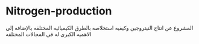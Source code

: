# Nitrogen-production
المشروع عن انتاج النيتروجين وكيفيه استخلاصه 
بالطرق الكيميائيه المختلفه بالإضافه إلى الاهميه الكبرى 
له في المجالات المختلفه

